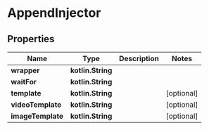 
# AppendInjector

## Properties
Name | Type | Description | Notes
------------ | ------------- | ------------- | -------------
**wrapper** | **kotlin.String** |  | 
**waitFor** | **kotlin.String** |  | 
**template** | **kotlin.String** |  |  [optional]
**videoTemplate** | **kotlin.String** |  |  [optional]
**imageTemplate** | **kotlin.String** |  |  [optional]



